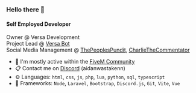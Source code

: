 ### Hello there 👋

#### Self Employed Developer

Owner @ Versa Development<br>
Project Lead @ [Versa Bot](https://versabot.ner)<br>
Social Media Management @ [ThePeoplesPundit](https://discord.gg/pundit), [CharlieTheCommentator](https://discord.gg/ncHQHYpF)

- 💬 I'm mostly active within the [FiveM Community](https://forum.cfx.re)
- 📋 Contact me on [Discord](https://discord.com/users/383963385202606081) (aidanwastakenn)
- ⚙️ Languages: `html`, `css`, `js`, `php`, `lua`, `python`, `sql`, `typescript`
- 🧰 Frameworks: `Node`, `Laravel`, `Bootstrap`, `Discord.js`, `Git`, `Vite`, `Vue`
